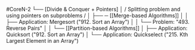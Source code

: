 #CoreN-2
└── [Divide & Conquer + Pointers]
    │   / Splitting problem and using pointers on subproblems /
    │
    ├── ─ [[Merge-based Algorithms]]
    │   │   ├── Application: Mergesort ("912. Sort an Array")
    │   │   └── Problem: "493. Reverse Pairs"
    │   │
    └── [[Partition-based Algorithms]]
        │   ├── Application: Quicksort ("912. Sort an Array")
        │   └── Application: Quickselect ("215. Kth Largest Element in an Array")